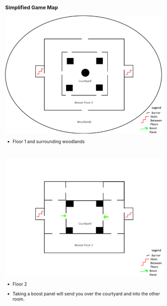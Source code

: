 ### Simplified Game Map 

![](https://github.com/krusesw/SeniorDesign/blob/master/13%20-%20User%20Documentation%20Game%20Manual/Manual%20Pages/floor1.png)

* Floor 1 and surrounding woodlands 

<br>

![](https://github.com/krusesw/SeniorDesign/blob/master/13%20-%20User%20Documentation%20Game%20Manual/Manual%20Pages/floor%202.png)

* Floor 2 

* Taking a boost panel will send you over the courtyard and into the other room. 
